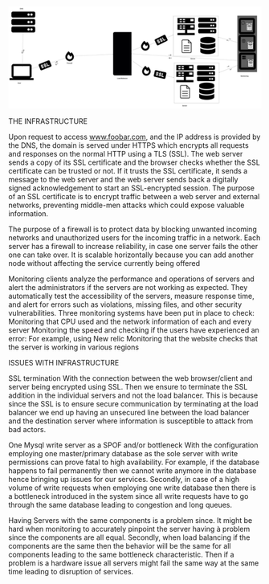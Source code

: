 ![My Image](https://github.com/hallumy/alx-system_engineering-devops/blob/master/images/rsz_task_2.jpg)

THE INFRASTRUCTURE

Upon request to access www.foobar.com, and the IP address is provided by the DNS, the domain is served under HTTPS which encrypts all requests and responses on the normal HTTP using a TLS (SSL). The web server sends a copy of its SSL certificate and the browser checks whether the SSL certificate can be trusted or not. If it trusts the SSL certificate, it sends a message to the web server and the web server sends back a digitally signed acknowledgement to start an SSL-encrypted session. The purpose of an SSL certificate is to encrypt traffic between a web server and external networks, preventing middle-men attacks which could expose valuable information. 

The purpose of a firewall is to protect data by blocking unwanted incoming networks and unauthorized users for the incoming traffic in a network. Each server has a firewall to increase reliability, in case one server fails the other one can take over. It is scalable horizontally because you can add another node without affecting the service currently being offered

Monitoring clients analyze the performance and operations of servers and alert the administrators if the servers are not working as expected. They automatically test the accessibility of the servers, measure response time, and alert for errors such as violations, missing files, and other security vulnerabilities. Three monitoring systems have been put in place to check:
Monitoring that CPU used and the network information of each and every server
Monitoring the speed and checking if the users have experienced an error: For example, using New relic
Monitoring that the website checks that the server is working in various regions

ISSUES WITH INFRASTRUCTURE

SSL termination
With the connection between the web browser/client and server being encrypted using SSL. Then we ensure to terminate the SSL addition in the individual servers and not the load balancer. This is because since the SSL is to ensure secure communication by terminating at the load balancer we end up having an unsecured line between the load balancer and the destination server where information is susceptible to attack from bad actors. 

One Mysql write server as a SPOF and/or bottleneck 
With the configuration employing one master/primary database as the sole server with write permissions can prove fatal to high availability. For example, if the database happens to fail permanently then we cannot write anymore in the database hence bringing up issues for our services. Secondly, in case of a high volume of write requests when employing one write database then there is a bottleneck introduced in the system since all write requests have to go through the same database leading to congestion and long queues. 

Having Servers with the same components is a problem since. 
It might be hard when monitoring to accurately pinpoint the server having à problem since the components are all equal. Secondly, when load balancing if the components are the same then the behavior will be the same for all components leading to the same bottleneck characteristic. Then if a problem is a hardware issue all servers might fail the same way at the same time leading to disruption of services. 



